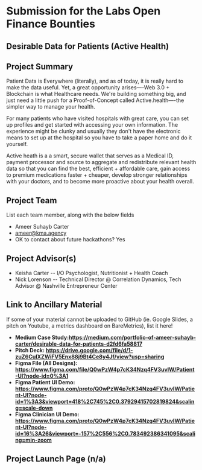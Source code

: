 # Submission for the Labs Open Finance Bounties

## Desirable Data for Patients (Active Health)

## Project Summary
Patient Data is Everywhere (literally), and as of today, it is really hard to make the data useful. Yet, a great opportunity arises—-Web 3.0 + Blockchain is what Healthcare needs. We're building something big, and just need a little push for a Proof-of-Concept called Active.health—-the simpler way to manage your health.

For many patients who have visited hospitals with great care, you can set up profiles and get started with accessing your own information. The experience might be clunky and usually they don't have the electronic means to set up at the hospital so you have to take a paper home and do it yourself.

Active heath is a a smart, secure wallet that serves as a Medical ID, payment processor and source to aggregate and redistribute relevant health data so that you can find the best, efficient + affordable care, gain access to premium medications faster + cheaper, develop stronger relationships with your doctors, and to become more proactive about your health overall. 


## Project Team
List each team member, along with the below fields

* Ameer Suhayb Carter
* ameer@kma.agency
* OK to contact about future hackathons? Yes

## Project Advisor(s)
* Keisha Carter -- I/O Psychologist, Nutritionist + Health Coach
* Nick Lorenson -- Technical Director @ Correlation Dynamics, Tech Advisor @ Nashville Entrepreneur Center

## Link to Ancillary Material
If some of your material cannot be uploaded to GitHub (ie. Google Slides, a pitch on Youtube, a metrics dashboard on BareMetrics), list it here!

- **Medium Case Study:https://medium.com/portfolio-of-ameer-suhayb-carter/desirable-data-for-patients-d2fd6fa58817**
- **Pitch Deck: https://drive.google.com/file/d/1-zuZ6CulXZWiFV5Enx88j9Bt4Ce8y4Jf/view?usp=sharing**
- **Figma File (All Designs): https://www.figma.com/file/Q0wPzW4p7cK34Nzq4FV3uvlW/Patient-UI?node-id=0%3A1**
- **Figma Patient UI Demo: https://www.figma.com/proto/Q0wPzW4p7cK34Nzq4FV3uvlW/Patient-UI?node-id=1%3A3&viewport=418%2C745%2C0.37929415702819824&scaling=scale-down**
- **Figma Clinician UI Demo: https://www.figma.com/proto/Q0wPzW4p7cK34Nzq4FV3uvlW/Patient-UI?node-id=16%3A26&viewport=-157%2C556%2C0.783492386341095&scaling=min-zoom**

## Project Launch Page (n/a)
